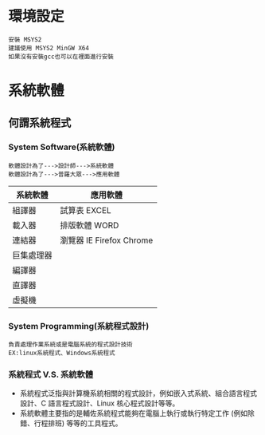 # 環境設定
```
安裝 MSYS2
建議使用 MSYS2 MinGW X64
如果沒有安裝gcc也可以在裡面進行安裝
```
# 系統軟體
## 何謂系統程式

### System Software(系統軟體)
```
軟體設計為了--->設計師--->系統軟體
軟體設計為了--->普羅大眾--->應用軟體
```
系統軟體                       |應用軟體     
-----------------------------|-----------------------------
組譯器 | 試算表 EXCEL
載入器 | 排版軟體 WORD
連結器 | 瀏覽器 IE Firefox Chrome
巨集處理器 | 
編譯器 | 
直譯器 | 
虛擬機 | 
### System Programming(系統程式設計)
```
負責處理作業系統或是電腦系統的程式設計技術
EX:linux系統程式、Windows系統程式
```
### 系統程式 V.S. 系統軟體
* 系統程式泛指與計算機系統相關的程式設計，例如嵌入式系統、組合語言程式設計、C 語言程式設計、Linux 核心程式設計等等。
* 系統軟體主要指的是輔佐系統程式能夠在電腦上執行或執行特定工作 (例如除錯、行程排班) 等等的工具程式。
